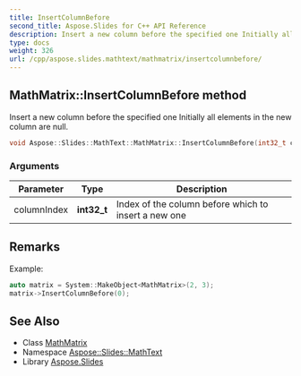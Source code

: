 ```yaml
---
title: InsertColumnBefore
second_title: Aspose.Slides for C++ API Reference
description: Insert a new column before the specified one Initially all elements in the new column are null.
type: docs
weight: 326
url: /cpp/aspose.slides.mathtext/mathmatrix/insertcolumnbefore/
---
```

## MathMatrix::InsertColumnBefore method


Insert a new column before the specified one Initially all elements in the new column are null.

```cpp
void Aspose::Slides::MathText::MathMatrix::InsertColumnBefore(int32_t columnIndex) override
```


### Arguments

| Parameter | Type | Description |
| --- | --- | --- |
| columnIndex | **int32_t** | Index of the column before which to insert a new one |
## Remarks



Example: 
```cpp
auto matrix = System::MakeObject<MathMatrix>(2, 3);
matrix->InsertColumnBefore(0);
```

## See Also

* Class [MathMatrix](../)
* Namespace [Aspose::Slides::MathText](../../)
* Library [Aspose.Slides](../../../)
